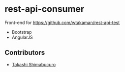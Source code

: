 # rest-api-consumer
Front-end for https://github.com/wtakaman/rest-api-test

* Bootstrap
* AngularJS


## Contributors
* [Takashi Shimabucuro](mailto:takaman@gmail.com)


